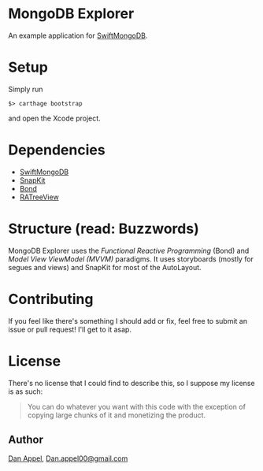 # MongoDB Explorer
An example application for [SwiftMongoDB](https://github.com/Danappelxx/SwiftMongoDB).

# Setup
Simply run
```shell
$> carthage bootstrap
```
and open the Xcode project.

# Dependencies
  - [SwiftMongoDB](https://github.com/Danappelxx/SwiftMongoDB)
  - [SnapKit](https://github.com/SnapKit/SnapKit)
  - [Bond](https://github.com/SwiftBond/Bond)
  - [RATreeView](https://github.com/Augustyniak/RATreeView)

# Structure (read: Buzzwords)
MongoDB Explorer uses the _Functional Reactive Programming_ (Bond) and _Model View ViewModel (MVVM)_ paradigms. It uses storyboards (mostly for segues and views) and SnapKit for most of the AutoLayout.

# Contributing
If you feel like there's something I should add or fix, feel free to submit an issue or pull request! I'll get to it asap.

# License
There's no license that I could find to describe this, so I suppose my license is as such:
> You can do whatever you want with this code with the exception of copying large chunks of it and monetizing the product.

## Author
[Dan Appel](https://dvappel.me/), [Dan.appel00@gmail.com](mailto:dan.appel00@gmail.com)